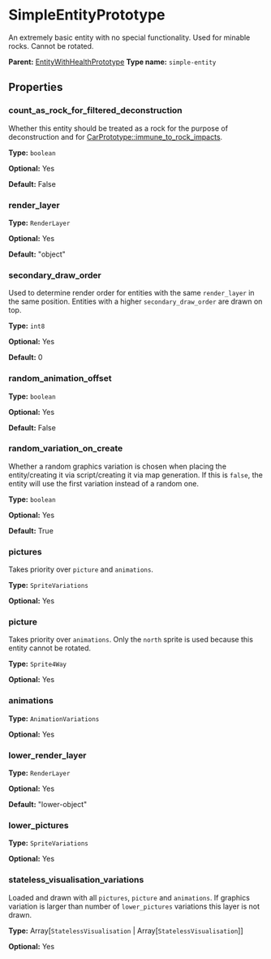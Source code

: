 # SimpleEntityPrototype

An extremely basic entity with no special functionality. Used for minable rocks. Cannot be rotated.

**Parent:** [EntityWithHealthPrototype](EntityWithHealthPrototype.md)
**Type name:** `simple-entity`

## Properties

### count_as_rock_for_filtered_deconstruction

Whether this entity should be treated as a rock for the purpose of deconstruction and for [CarPrototype::immune_to_rock_impacts](prototype:CarPrototype::immune_to_rock_impacts).

**Type:** `boolean`

**Optional:** Yes

**Default:** False

### render_layer

**Type:** `RenderLayer`

**Optional:** Yes

**Default:** "object"

### secondary_draw_order

Used to determine render order for entities with the same `render_layer` in the same position. Entities with a higher `secondary_draw_order` are drawn on top.

**Type:** `int8`

**Optional:** Yes

**Default:** 0

### random_animation_offset

**Type:** `boolean`

**Optional:** Yes

**Default:** False

### random_variation_on_create

Whether a random graphics variation is chosen when placing the entity/creating it via script/creating it via map generation. If this is `false`, the entity will use the first variation instead of a random one.

**Type:** `boolean`

**Optional:** Yes

**Default:** True

### pictures

Takes priority over `picture` and `animations`.

**Type:** `SpriteVariations`

**Optional:** Yes

### picture

Takes priority over `animations`. Only the `north` sprite is used because this entity cannot be rotated.

**Type:** `Sprite4Way`

**Optional:** Yes

### animations

**Type:** `AnimationVariations`

**Optional:** Yes

### lower_render_layer

**Type:** `RenderLayer`

**Optional:** Yes

**Default:** "lower-object"

### lower_pictures

**Type:** `SpriteVariations`

**Optional:** Yes

### stateless_visualisation_variations

Loaded and drawn with all `pictures`, `picture` and `animations`. If graphics variation is larger than number of `lower_pictures` variations this layer is not drawn.

**Type:** Array[`StatelessVisualisation` | Array[`StatelessVisualisation`]]

**Optional:** Yes

